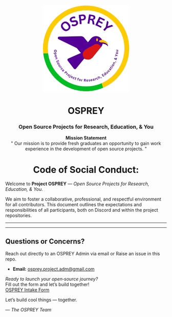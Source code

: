 <div align="center">

<a href="https://github.com/almsam/OSPREY">
  <img src="OSPREY logo.png" alt="Logo" width="270" height="270">
</a>

<h1 align="center">OSPREY</h1>
<h3 align="center">Open Source Projects for Research, Education, & You</h3>

<p align="center">
  <strong>Mission Statement</strong><br>
  " Our mission is to provide fresh graduates an opportunity to gain work experience in the development of open source projects. "

</p>

<h1 align="center">Code of Social Conduct:</h1>

</div>

Welcome to **Project OSPREY** — *Open Source Projects for Research, Education, & You*.

We aim to foster a collaborative, professional, and respectful environment for all contributors. This document outlines the expectations and responsibilities of all participants, both on Discord and within the project repositories.

---

---

## Questions or Concerns?

Reach out directly to an OSPREY Admin via email or Raise an issue in this repo.

- **Email:** osprey.project.adm@gmail.com  


*Ready to launch your open‑source journey?*  
Fill out the form and let’s build together!  
[OSPREY Intake Form](https://forms.gle/7pdDQtkV4XDXB1TE9)

Let’s build cool things — together.

— *The OSPREY Team*
